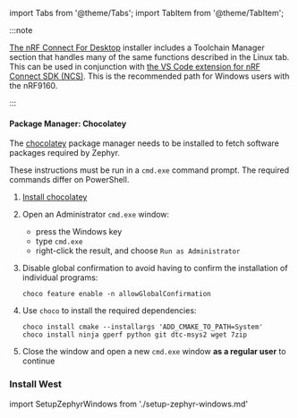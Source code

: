 import Tabs from '@theme/Tabs';
import TabItem from '@theme/TabItem';

:::note

[The nRF Connect For
Desktop](https://www.nordicsemi.com/Products/Development-tools/nRF-Connect-for-desktop)
installer includes a Toolchain Manager section that handles many of the same
functions described in the Linux tab. This can be used in conjunction with [the
VS Code extension for nRF Connect SDK
(NCS)](https://www.nordicsemi.com/Products/Development-tools/nRF-Connect-for-VS-Code).
This is the recommended path for Windows users with the nRF9160.

:::

#### Package Manager: Chocolatey

The [chocolatey](https://chocolatey.org/) package manager needs to be installed
to fetch software packages required by Zephyr.

These instructions must be run in a `cmd.exe` command prompt. The required
commands differ on PowerShell.

1. [Install chocolatey](https://chocolatey.org/install)

2. Open an Administrator `cmd.exe` window:

    * press the Windows key
    * type `cmd.exe`
    * right-click the result, and choose `Run as Administrator`

3. Disable global confirmation to avoid having to confirm the installation of
   individual programs:

    ```shell
    choco feature enable -n allowGlobalConfirmation
    ```

4. Use `choco` to install the required dependencies:

    ```shell
    choco install cmake --installargs 'ADD_CMAKE_TO_PATH=System'
    choco install ninja gperf python git dtc-msys2 wget 7zip
    ```

5. Close the window and open a new `cmd.exe` window **as a regular user** to
   continue

### Install West

import SetupZephyrWindows from './setup-zephyr-windows.md'

<SetupZephyrWindows workspace_directory="golioth-ncs-workspace" />
